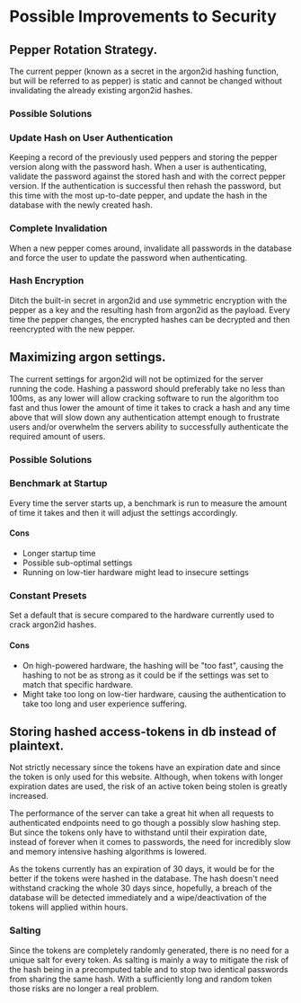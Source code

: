 # Possible Improvements to Security

## Pepper Rotation Strategy.

The current pepper (known as a secret in the argon2id hashing function, but will
be referred to as pepper) is static and cannot be changed without invalidating
the already existing argon2id hashes.

### Possible Solutions

### Update Hash on User Authentication

Keeping a record of the previously used peppers and storing the pepper version
along with the password hash. When a user is authenticating, validate the
password against the stored hash and with the correct pepper version. If the
authentication is successful then rehash the password, but this time with the
most up-to-date pepper, and update the hash in the database with the newly
created hash.

### Complete Invalidation

When a new pepper comes around, invalidate all passwords in the database and
force the user to update the password when authenticating.

### Hash Encryption

Ditch the built-in secret in argon2id and use symmetric encryption with the
pepper as a key and the resulting hash from argon2id as the payload. Every time
the pepper changes, the encrypted hashes can be decrypted and then reencrypted
with the new pepper.

## Maximizing argon settings.

The current settings for argon2id will not be optimized for the server running
the code. Hashing a password should preferably take no less than 100ms, as any
lower will allow cracking software to run the algorithm too fast and thus lower
the amount of time it takes to crack a hash and any time above that will slow
down any authentication attempt enough to frustrate users and/or overwhelm the
servers ability to successfully authenticate the required amount of users.

### Possible Solutions

### Benchmark at Startup

Every time the server starts up, a benchmark is run to measure the amount of
time it takes and then it will adjust the settings accordingly.

#### Cons

- Longer startup time
- Possible sub-optimal settings
- Running on low-tier hardware might lead to insecure settings

### Constant Presets

Set a default that is secure compared to the hardware currently used to crack
argon2id hashes.

#### Cons

- On high-powered hardware, the hashing will be "too fast", causing the hashing
  to not be as strong as it could be if the settings was set to match that
  specific hardware.
- Might take too long on low-tier hardware, causing the authentication to take
  too long and user experience suffering.

## Storing hashed access-tokens in db instead of plaintext.

Not strictly necessary since the tokens have an expiration date and since the
token is only used for this website. Although, when tokens with longer
expiration dates are used, the risk of an active token being stolen is greatly
increased.

The performance of the server can take a great hit when all requests to
authenticated endpoints need to go though a possibly slow hashing step. But
since the tokens only have to withstand until their expiration date, instead of
forever when it comes to passwords, the need for incredibly slow and memory
intensive hashing algorithms is lowered.

As the tokens currently has an expiration of 30 days, it would be for the better
if the tokens were hashed in the database. The hash doesn't need withstand
cracking the whole 30 days since, hopefully, a breach of the database will be
detected immediately and a wipe/deactivation of the tokens will applied within
hours.

### Salting

Since the tokens are completely randomly generated, there is no need for a
unique salt for every token. As salting is mainly a way to mitigate the risk of
the hash being in a precomputed table and to stop two identical passwords from
sharing the same hash. With a sufficiently long and random token those risks are
no longer a real problem.
